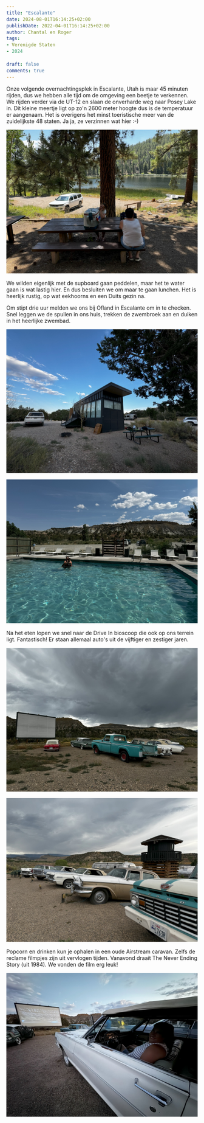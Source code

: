 ```yaml
---
title: "Escalante"
date: 2024-08-01T16:14:25+02:00
publishDate: 2022-04-01T16:14:25+02:00
author: Chantal en Roger
tags:
- Verenigde Staten
- 2024

draft: false
comments: true
---
```


Onze volgende overnachtingsplek in Escalante, Utah is maar 45 minuten rijden, dus we hebben alle tijd om de omgeving een beetje te verkennen. We rijden verder via de UT-12 en slaan de onverharde weg naar Posey Lake in. Dit kleine meertje ligt op zo'n 2600 meter hoogte dus is de temperatuur er aangenaam. Het is overigens het minst toeristische meer van de zuidelijkste 48 staten. Ja ja, ze verzinnen wat hier :-)

![Posey Lake](./images/IMG_5470.jpg)

We wilden eigenlijk met de supboard gaan peddelen, maar het te water gaan is wat lastig hier. En dus besluiten we om maar te gaan lunchen. Het is heerlijk rustig, op wat eekhoorns en een Duits gezin na.

Om stipt drie uur melden we ons bij Ofland in Escalante om in te checken. Snel leggen we de spullen in ons huis, trekken de zwembroek aan en duiken in het heerlijke zwembad.

![Ofland](./images/IMG_5472.jpg)

![Ofland](./images/IMG_5471.jpg)

Na het eten lopen we snel naar de Drive In bioscoop die ook op ons terrein ligt. Fantastisch! Er staan allemaal auto's uit de vijftiger en zestiger jaren.

![Ofland](./images/IMG_5493.jpg)

![Ofland](./images/IMG_5494.jpg)

Popcorn en drinken kun je ophalen in een oude Airstream caravan. Zelfs de reclame filmpjes zijn uit vervlogen tijden. Vanavond draait The Never Ending Story (uit 1984). We vonden de film erg leuk!

![Ofland](./images/IMG_5474.jpg)
